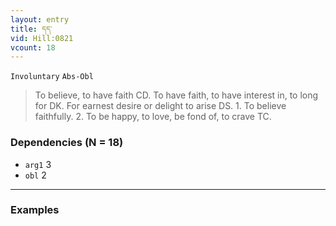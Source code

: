 ```yaml
---
layout: entry
title: དད་
vid: Hill:0821
vcount: 18
---
```

`Involuntary` `Abs-Obl`
> To believe, to have faith CD\.
 To have faith, to have interest in, to long for DK\.
 For earnest desire or delight to arise DS\.
 1\.
 To believe faithfully\.
 2\.
 To be happy, to love, be fond of, to crave TC\.

### Dependencies (N = 18)
* `arg1` 3
* `obl` 2

---

### Examples




